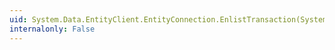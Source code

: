 ```yaml
---
uid: System.Data.EntityClient.EntityConnection.EnlistTransaction(System.Transactions.Transaction)
internalonly: False
---
```

